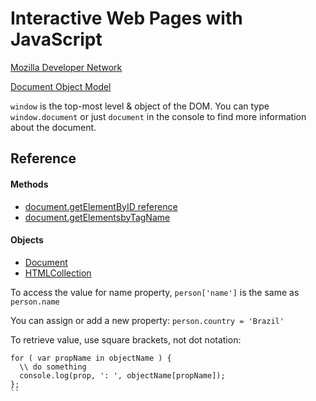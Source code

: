 # Interactive Web Pages with JavaScript

[Mozilla Developer Network](http://mdn.mozilla.org/)

[Document Object Model](https://developer.mozilla.org/en-US/docs/Web/API/Document_Object_Model)

`window` is the top-most level & object of the DOM. You can type `window.document` or just `document` in the console to find more information about the document.

Reference
---------

#### Methods

* [document.getElementByID reference](https://developer.mozilla.org/en-US/docs/Web/API/document.getElementById)
* [document.getElementsbyTagName](https://developer.mozilla.org/en-US/docs/Web/API/document.getElementsByTagName)

#### Objects

* [Document](https://developer.mozilla.org/en-US/docs/Web/API/Document)
* [HTMLCollection](https://developer.mozilla.org/en-US/docs/Web/API/HTMLCollection)

To access the value for name property, `person['name']` is the same as `person.name`

You can assign or add a new property: `person.country = 'Brazil'`

To retrieve value, use square brackets, not dot notation:
```
for ( var propName in objectName ) {
  \\ do something
  console.log(prop, ': ', objectName[propName]);
};
``
